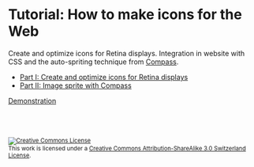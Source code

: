 Tutorial: How to make icons for the Web
===

Create and optimize icons for Retina displays. Integration in website with CSS and the auto-spriting technique from [Compass](http://compass-style.org/).

* [Part I: Create and optimize icons for Retina displays](http://www.wearecube.ch/how-to-make-icons-for-the-web/)
* [Part II: Image sprite with Compass](http://www.wearecube.ch/?p=1438)

[Demonstration](http://www.wearecube.ch/tuto/icons/)



<br />
<br />
<br />
<small><a rel="license" href="http://creativecommons.org/licenses/by-sa/3.0/ch/deed.en_US"><img alt="Creative Commons License" style="border-width:0" src="http://i.creativecommons.org/l/by-sa/3.0/ch/88x31.png" /></a><br />This work is licensed under a <a rel="license" href="http://creativecommons.org/licenses/by-sa/3.0/ch/deed.en_US">Creative Commons Attribution-ShareAlike 3.0 Switzerland License</a>.</small>